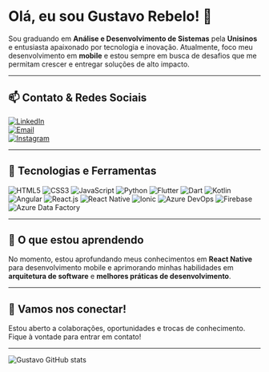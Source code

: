 # Olá, eu sou Gustavo Rebelo! 👋

Sou graduando em **Análise e Desenvolvimento de Sistemas** pela **Unisinos** e entusiasta apaixonado por tecnologia e inovação. Atualmente, foco meu desenvolvimento em **mobile** e estou sempre em busca de desafios que me permitam crescer e entregar soluções de alto impacto.

---

## 📫 Contato & Redes Sociais

[![LinkedIn](https://img.shields.io/badge/LinkedIn-0077B5?style=for-the-badge&logo=linkedin&logoColor=white)](https://www.linkedin.com/in/gustavo-mendes-rebelo-479108179/)  
[![Email](https://img.shields.io/badge/Email-D14836?style=for-the-badge&logo=gmail&logoColor=white)](mailto:seu_email@gmail.com)  
[![Instagram](https://img.shields.io/badge/Instagram-E4405F?style=for-the-badge&logo=instagram&logoColor=white)](https://www.instagram.com/gustavorebelo_?igsh=b29rM2lrZjhjMGtm&utm_source=qr)

---

## 🚀 Tecnologias e Ferramentas

<div>
  <img src="https://img.shields.io/badge/HTML5-E34F26?style=for-the-badge&logo=html5&logoColor=white" alt="HTML5" />
  <img src="https://img.shields.io/badge/CSS3-1572B6?style=for-the-badge&logo=css3&logoColor=white" alt="CSS3" />
  <img src="https://img.shields.io/badge/JavaScript-F7DF1E?style=for-the-badge&logo=javascript&logoColor=black" alt="JavaScript" />
  <img src="https://img.shields.io/badge/Python-3776AB?style=for-the-badge&logo=python&logoColor=white" alt="Python" />
  <img src="https://img.shields.io/badge/Flutter-02569B?style=for-the-badge&logo=flutter&logoColor=white" alt="Flutter" />
  <img src="https://img.shields.io/badge/Dart-00BFFF?style=for-the-badge&logo=dart&logoColor=white" alt="Dart" />
  <img src="https://img.shields.io/badge/Kotlin-0095D5?style=for-the-badge&logo=kotlin&logoColor=white" alt="Kotlin" />
  <img src="https://img.shields.io/badge/Angular-DD0031?style=for-the-badge&logo=angular&logoColor=white" alt="Angular" />
  <img src="https://img.shields.io/badge/React.js-20232A?style=for-the-badge&logo=react&logoColor=61DAFB" alt="React.js" />
  <img src="https://img.shields.io/badge/React_Native-20232A?style=for-the-badge&logo=react&logoColor=61DAFB" alt="React Native" />
  <img src="https://img.shields.io/badge/Ionic-3880FF?style=for-the-badge&logo=ionic&logoColor=white" alt="Ionic" />
  <img src="https://img.shields.io/badge/Azure_DevOps-0078D7?style=for-the-badge&logo=azuredevops&logoColor=white" alt="Azure DevOps" />
  <img src="https://img.shields.io/badge/Firebase-FFCA28?style=for-the-badge&logo=firebase&logoColor=black" alt="Firebase" />
  <img src="https://img.shields.io/badge/Azure_Data_Factory-0078D7?style=for-the-badge&logo=azure&logoColor=white" alt="Azure Data Factory" />
</div>

---

## 🎯 O que estou aprendendo

No momento, estou aprofundando meus conhecimentos em **React Native** para desenvolvimento mobile e aprimorando minhas habilidades em **arquitetura de software** e **melhores práticas de desenvolvimento**.

---

## 🤝 Vamos nos conectar!

Estou aberto a colaborações, oportunidades e trocas de conhecimento. Fique à vontade para entrar em contato!

---

![Gustavo GitHub stats](https://github-readme-stats.vercel.app/api?username=gustavo-rebelo&show_icons=true&theme=dracula)
